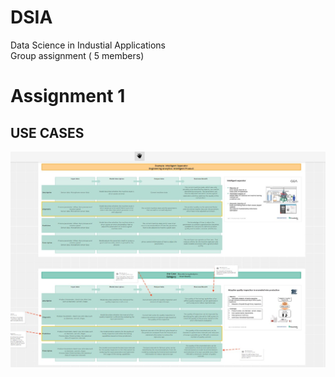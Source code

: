 # DSIA
Data Science in Industial Applications</br>
Group assignment ( 5 members) 
# Assignment 1
## USE CASES

![Alt text](/assignmentscreenshots/Assignment1.jpg?raw=true "Optional Title")
